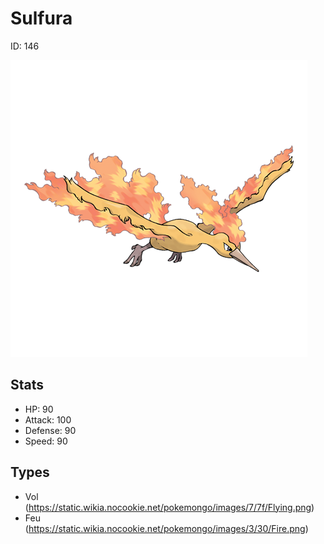 # Sulfura


ID: 146

![](https://raw.githubusercontent.com/PokeAPI/sprites/master/sprites/pokemon/other/official-artwork/146.png "Sulfura")

## Stats


 - HP: 90
 - Attack: 100
 - Defense: 90
 - Speed: 90

## Types


 - Vol (https://static.wikia.nocookie.net/pokemongo/images/7/7f/Flying.png)
 - Feu (https://static.wikia.nocookie.net/pokemongo/images/3/30/Fire.png)
